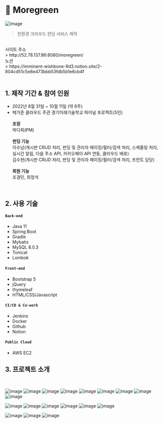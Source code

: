 # :pushpin: Moregreen
![image](https://user-images.githubusercontent.com/49506753/195790974-486cd436-cf27-49ca-a159-d34d7591ece7.png)

> 친환경 크라우드 펀딩 서비스 제작
</br>
사이트 주소</br>
> http://52.78.137.86:8080/moregreen/</br>
노션</br>
> https://imminent-wishbone-9d3.notion.site/2-804cd51c5e8e473bbb53fdb5b1e6cb4f</br></br>

## 1. 제작 기간 & 참여 인원
- 2022년 8월 31일 ~ 10월 11일 (약 6주)
- 메가존 클라우드 주관 경기미래기술학교 파이널 프로젝트(5인)<br><br>
**조장**<br>
박다희(PM)
<br><br>
**펀딩 기능**<br>
이수남(게시판 CRUD 처리, 펀딩 및 관리자 페이징/필터/검색 처리, 스케줄링 처리, 실시간 알림, 다음 주소 API, 카카오페이 API 연동, 클라우드 배포)<br>
김수현(게시판 CRUD 처리, 펀딩 및 관리자 페이징/필터/검색 처리, 프런트 담당)
<br><br>
**회원 기능**<br>
조경민, 최정석

</br>

## 2. 사용 기술
#### `Back-end`
  - Java 11
  - Spring Boot 
  - Gradle
  - Mybatis
  - MySQL 8.0.3
  - Tomcat
  - Lombok
#### `Front-end`
  - Bootstrap 5
  - jQuery
  - thymeleaf
  - HTML/CSS/Javascript
#### `CI/CD & Co-work`
  - Jenkins
  - Docker
  - Github
  - Notion
#### `Public Cloud`
  - AWS EC2


## 3. 프로젝트 소개
</br>

![image](https://user-images.githubusercontent.com/49506753/195791156-e5d52dbe-5d9b-4523-8adf-aef945897489.png)
![image](https://user-images.githubusercontent.com/49506753/195791075-c05d4d49-9ae9-424b-ba9f-e849414d9416.png)
![image](https://user-images.githubusercontent.com/49506753/195791099-0e333239-5378-45c8-b58e-c1faaa1c9681.png)
![image](https://user-images.githubusercontent.com/49506753/195791209-fd31a89e-4541-492e-9aab-882608a9df95.png)
![image](https://user-images.githubusercontent.com/49506753/195791228-fdbde2c4-0892-4c32-a4a0-ece655e2675a.png)
![image](https://user-images.githubusercontent.com/49506753/195791271-4e219efa-556e-408e-9e5b-b6e55fc22921.png)
![image](https://user-images.githubusercontent.com/49506753/195791291-141e6905-b136-4e68-a34d-f8601394aaf8.png)
![image](https://user-images.githubusercontent.com/49506753/195791311-4a16d15d-9c54-41d0-9c65-16842d512b48.png)
![image](https://user-images.githubusercontent.com/49506753/195791329-1e443364-ec50-4150-a0ba-e245ce7c20eb.png)

![image](https://user-images.githubusercontent.com/49506753/195792221-5b813aa3-41aa-4dad-b8ae-d1f0fbc8b914.png) 
![image](https://user-images.githubusercontent.com/49506753/195791356-30e994d2-f9f4-4f44-9fe3-04dae49e33bf.png)
![image](https://user-images.githubusercontent.com/49506753/195791383-974ce7a1-2d1f-4097-a467-d8c780729553.png)
![image](https://user-images.githubusercontent.com/49506753/195791413-a612401a-ee5d-4854-be77-4e5bbf190919.png)
![image](https://user-images.githubusercontent.com/49506753/195791451-08fd3fab-6951-4590-bd5d-2bdbd150dfbb.png)
![image](https://user-images.githubusercontent.com/49506753/195791480-4e7bf35c-9b99-4ee4-9b34-ca19315b600b.png)

![image](https://user-images.githubusercontent.com/49506753/195792293-e3e9753d-b34b-40a9-964a-594d839f6f67.png)
![image](https://user-images.githubusercontent.com/49506753/195791525-0e6b82b6-1b30-418e-8f26-458ad02e1a9f.png)
![image](https://user-images.githubusercontent.com/49506753/195791598-913db2df-c99c-424c-b6dd-33fb3382f127.png)

